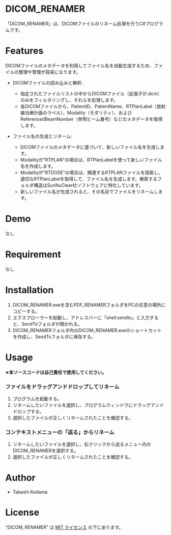 # DICOM_RENAMER

「DICOM_RENAMER」は、DICOMファイルのリネーム処理を行うC#プログラムです。


# Features

DICOMファイルのメタデータを利用してファイル名を自動生成するため、ファイルの整理や管理が容易になります。
* DICOMファイルの読み込みと解析:
  * 指定されたファイルリストの中からDICOMファイル（拡張子が.dcm）のみをフィルタリングし、それらを処理します。
  * 各DICOMファイルから、PatientID、PatientName、RTPlanLabel（放射線治療計画のラベル）、Modality（モダリティ）、およびReferencedBeamNumber（参照ビーム番号）などのメタデータを取得します。
  
* ファイル名の生成とリネーム:
  * DICOMファイルのメタデータに基づいて、新しいファイル名を生成します。
  * Modalityが"RTPLAN"の場合は、RTPlanLabelを使って新しいファイル名を作成します。
  * Modalityが"RTDOSE"の場合は、関連するRTPLANファイルを探索し、適切なRTPlanLabelを取得して、ファイル名を生成します。検索するフォルダ構造はSunNuClear社ソフトウェアに特化しています。
  * 新しいファイル名が生成されると、その名前でファイルをリネームします。

# Demo

なし

# Requirement

なし

# Installation

1. DICOM_RENAMER.exeを含むPDF_RENAMERフォルダをPCの任意の場所にコピーする。
3. エクスプローラーを起動し、アドレスバーに「shell:sendto」と入力すると、SendToフォルダが開かれる。
4. DICOM_RENAMERフォルダ内のDICOM_RENAMER.exeのショートカットを作成し、SendToフォルダに保存する。
   
# Usage

**※本ソースコードは自己責任で使用してください。**

### ファイルをドラッグアンドドロップしてリネーム
1. プログラムを起動する。
2. リネームしたいファイルを選択し、プログラムウィンドウにドラッグアンドドロップする。
3. 選択したファイルが正しくリネームされたことを確認する。

### コンテキストメニューの「送る」からリネーム
1. リネームしたいファイルを選択し、右クリックから送るメニュー内のDICOM_RENAMERを選択する。
2. 選択したファイルが正しくリネームされたことを確認する。



# Author
 
* Takashi Kodama
 
# License

"DICOM_RENAMER" は [MIT ライセンス](https://en.wikipedia.org/wiki/MIT_License)  の下にあります。
